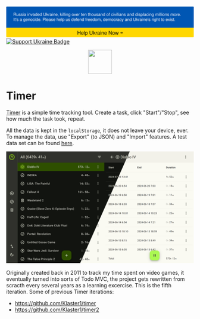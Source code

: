 [![Stand With Ukraine](https://raw.githubusercontent.com/vshymanskyy/StandWithUkraine/main/banner2-direct.svg)](https://vshymanskyy.github.io/StandWithUkraine)
[![Support Ukraine Badge](https://bit.ly/support-ukraine-now)](https://github.com/support-ukraine/support-ukraine)

<div align="center"><img src="src/assets/favicon.svg" width='64' height='64'></div>

# Timer

[Timer](https://klaster1.github.io/timer-5) is a simple time tracking tool. Create a task, click "Start"/"Stop", see how much the task took, repeat.

All the data is kept in the `localStorage`, it does not leave your device, ever. To manage the data, use "Export" (to JSON) and "Import" features. A test data set can be found [here](https://gist.githubusercontent.com/Klaster1/a456beaf5384924fa960790160286d8a/raw/179c67dad43c66d48fb7c766f1e19b58df4c64cf/games.json).

<a href="https://raw.githubusercontent.com/Klaster1/Klaster1/timer-5/master/screenshot.png"><img src="screenshot.png"></a>

Originally created back in 2011 to track my time spent on video games, it eventually turned into sorts of Todo MVC, the project gets rewritten from scracth every several years as a learning excercise. This is the fifth iteration. Some of previous Timer iterations:

- https://github.com/Klaster1/timer
- https://github.com/Klaster1/timer2
